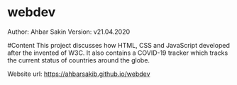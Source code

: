 # webdev
Author: Ahbar Sakin
Version: v21.04.2020

#Content
This project discusses how HTML, CSS and JavaScript developed after the invented of W3C. It also contains a COVID-19 tracker which tracks
the current status of countries around the globe.

Website url: https://ahbarsakib.github.io/webdev

